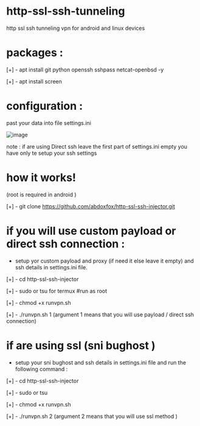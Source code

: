 # http-ssl-ssh-tunneling
http ssl ssh tunneling vpn for android and linux devices

# packages :

[+] - apt install git python openssh sshpass netcat-openbsd -y

[+] - apt install screen 

# configuration :

past your data into file settings.ini 

![image](https://user-images.githubusercontent.com/46646744/120905618-2c1ee080-c64b-11eb-9ce8-fcc24da98004.png)

note : if are using Direct ssh leave the first part of settings.ini empty you have only te setup your ssh settings

# how it works!

(root is required in android )

[+] - git clone https://github.com/abdoxfox/http-ssl-ssh-injector.git

# if you will use custom payload or direct ssh connection :

* setup yor custom payload and proxy (if need it  else leave it empty) and ssh details in settings.ini file.

[+] - cd http-ssl-ssh-injector

[+] - sudo  or tsu for termux  #run as root

[+] - chmod +x runvpn.sh

[+] - ./runvpn.sh 1          (argument 1 means that you will use payload / direct ssh connection)

 # if are using ssl (sni bughost )

* setup your sni bughost and ssh details in settings.ini file and run the following command :

[+] - cd http-ssl-ssh-injector

[+] - sudo or tsu 

[+] - chmod +x runvpn.sh

[+] - ./runvpn.sh 2         (argument 2 means that you will use ssl  method )


